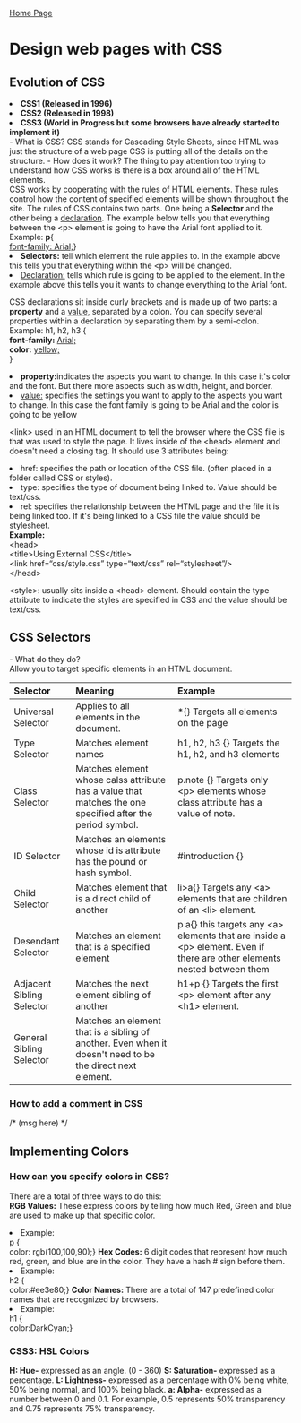 [Home Page](README.md)

<!DOCTYPE html>
<html>
<title>DISCUSSION_05</title>
<body>
        <h1>Design web pages with CSS</h1>
        <h2>Evolution of CSS</h2>
        <li><b>CSS1 (Released in 1996)</b></li>
        <li><b>CSS2 (Released in 1998)</b></li>
        <li><b>CSS3 (World in Progress but some browsers have already started to implement it)</b></li>
         - What is CSS?
        CSS stands for Cascading Style Sheets, since HTML was just the structure of a web page CSS is putting all of the details on the structure.
         - How does it work?
        The thing to pay attention too trying to understand how CSS works is there is a box around all of the HTML elements. <br>
        CSS works by cooperating with the rules of HTML elements. These rules control how the content of specified elements will be shown throughout the site.
        The rules of CSS contains two parts. One being a <b>Selector</b> and the other being a <u>declaration</u>. The example below tells you that everything between the &lt;p&gt; element is going to have the Arial font applied to it.<br>
                Example: <b>p</b>{ <br>
                    <u>font-family: Arial;</u>}<br>
        <li><b>Selectors:</b> tell which element the rule applies to. In the example above this tells you that everything within the &lt;p&gt; will be changed.<br></li>
        <li><u>Declaration:</u> tells which rule is going to be applied to the element. In the example above this tells you it wants to change everything to the Arial font.<br></li>
        <p>
        CSS declarations sit inside curly brackets and is made up of two parts: a <b>property</b> and a <u>value</u>, separated by a colon. You can specify several properties within a declaration by separating them by a semi-colon. <br>
                Example: h1, h2, h3 {<br>
                                <b>font-family:</b> <u>Arial;</u><br>
                                <b>color:</b> <u>yellow;</u><br>
                                }<br>
        <li><b>property:</b>indicates the aspects you want to change. In this case it's color and the font. But there more aspects such as width, height, and border. <br></li>
        <li><u>value:</u> specifies the settings you want to apply to the aspects you want to change. In this case the font family is going to be Arial and the color is going to be yellow <br></li>
        </p>
        <p>
        &lt;link&gt; used in an HTML document to tell the browser where the CSS file is that was used to style the page. It lives inside of the &lt;head&gt; element and doesn't need a closing tag. It should use 3 attributes being:<br>
        <li>href: specifies the path or location of the CSS file. (often placed in a folder called CSS or styles).<br></li>
        <li>type: specifies the type of document being linked to. Value should be text/css.<br></li>
        <li>rel: specifies the relationship between the HTML page and the file it is being linked too. If it's being linked to a CSS file the value should be stylesheet.<br></li>
        <b>Example:</b><br>
                &lt;head&gt;<br>
                        &lt;title&gt;Using External CSS&lt;/title&gt;<br>
                        &lt;link href=&ldquo;css/style.css&rdquo; type=&ldquo;text/css&rdquo; rel=&ldquo;stylesheet&rdquo;/&gt;<br>
                &lt;/head&gt;<br>
        </p>
        <p>
        &lt;style&gt;: usually sits inside a &lt;head&gt; element. Should contain the type attribute to indicate the styles are specified in CSS and the value should be text/css.
        </p>
        <h2>CSS Selectors</h2>
        - What do they do?<br>
        Allow you to target specific elements in an HTML document.<br>


<table style="width:100%">
    <thead>
        <tr>
            <th align="left">Selector</th>
            <th align="left">Meaning</th>
            <th align="left">Example</th>
        </tr>
    </thead>
    <tbody>
        <tr>
            <td align="left">Universal Selector</td>
            <td align="left">Applies to all elements in the document.</td>
            <td align="left">*{} Targets all elements on the page</td>
        </tr>
        <tr>
            <td align="left">Type Selector</td>
            <td align="left">Matches element names</td>
            <td align="left">h1, h2, h3 {} Targets the h1, h2, and h3 elements</td>
        </tr>
        <tr>
            <td align="left">Class Selector</td>
            <td align="left">Matches element whose calss attribute has a value that matches the one specified after the period symbol.</td>
            <td align="left">p.note {} Targets only &lt;p&gt; elements whose class attribute has a value of note.</td>
        </tr>
        <tr>
            <td align="left">ID Selector</td>
            <td align="left">Matches an elements whose id is attribute has the pound or hash symbol.</td>
            <td align="left">#introduction {}</td>
            </tr>
        <tr>
            <td align="left">Child Selector</td>
            <td align="left">Matches element that is a direct child of another</td>
            <td align="left">li&gt;a{} Targets any &lt;a&gt; elements that are children of an &lt;li&gt; element.</td>
        </tr>
        <tr>
            <td align="left">Desendant Selector</td>
            <td align="left">Matches an element that is a specified element</td>
            <td align="left">p a{} this targets any &lt;a&gt; elements that are inside a &lt;p&gt; element. Even if there are other elements nested between them </td>
        </tr>
        <tr>
            <td align="left">Adjacent Sibling Selector</td>
            <td align="left">Matches the next element sibling of another</td>
            <td align="left">h1+p {} Targets the first &lt;p&gt; element after any &lt;h1&gt; element.</td>
        </tr>
        <tr>
            <td align="left">General Sibling Selector</td>
            <td align="left">Matches an element that is a sibling of another. Even when it doesn't need to be the direct next element.</td>
            <td align="left"></td>
        </tr>
    </tbody>
</table>
        <h3>How to add a comment in CSS</h3>
        /* (msg here) */
        <h2>Implementing Colors</h2>
                <h3>How can you specify colors in CSS?</h3>
                <p>There are a total of three ways to do this:<br>
        <b>RGB Values:</b>
        These express colors by telling how much Red, Green and blue are used to make up that specific color.
        <li>Example:</li> p { <br> color: rgb(100,100,90);}
        <b>Hex Codes:</b> 
        6 digit codes that represent how much red, green, and blue are in the color. They have a hash # sign before them.
        <li>Example:</li> h2 { <br> color:#ee3e80;}
        <b>Color Names:</b> 
        There are a total of 147 predefined color names that are recognized by browsers.
        <li>Example:</li> h1 {<br> color:DarkCyan;}
        <h3>CSS3: HSL Colors</h3>
        <b>H: Hue-</b> expressed as an angle. (0 - 360)
        <b>S: Saturation-</b> expressed as a percentage.
        <b>L: Lightness-</b> expressed as a percentage with 0% being white, 50% being normal, and 100% being black.
        <b>a: Alpha-</b> expressed as a number between 0 and 0.1. For example, 0.5 represents 50% transparency and 0.75 represents 75% transparency.
</body>
</html>
